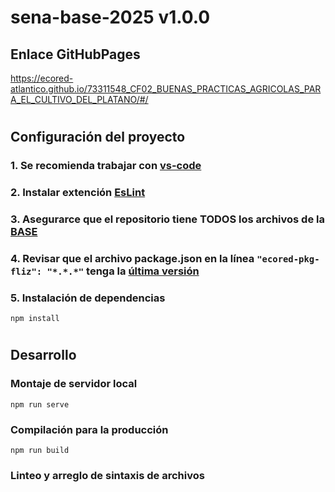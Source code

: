 # **sena-base-2025 v1.0.0**

## **Enlace GitHubPages**

https://ecored-atlantico.github.io/73311548_CF02_BUENAS_PRACTICAS_AGRICOLAS_PARA_EL_CULTIVO_DEL_PLATANO/#/

#

## **Configuración del proyecto**

### 1. Se recomienda trabajar con [vs-code](https://code.visualstudio.com/)

### 2. Instalar extención [EsLint](https://marketplace.visualstudio.com/items?itemName=dbaeumer.vscode-eslint)

### 3. Asegurarce que el repositorio tiene TODOS los archivos de la [BASE](https://github.com/ECORED-SENA/ECORED-BASE-2021)

### 4. Revisar que el archivo package.json en la línea `"ecored-pkg-fliz": "*.*.*"` tenga la [última versión](https://www.npmjs.com/package/ecored-pkg-fliz)

### 5. Instalación de dependencias

```
npm install
```

#

## **Desarrollo**

### Montaje de servidor local

```
npm run serve
```

### Compilación para la producción

```
npm run build
```

### Linteo y arreglo de sintaxis de archivos

```

```
